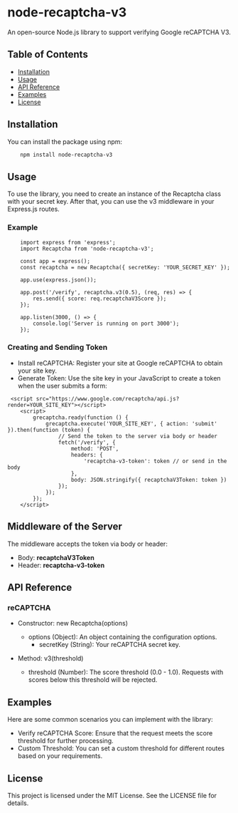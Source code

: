 # node-recaptcha-v3

An open-source Node.js library to support verifying Google reCAPTCHA V3.

## Table of Contents

- [Installation](#installation)
- [Usage](#usage)
- [API Reference](#api-reference)
- [Examples](#examples)
- [License](#license)

## Installation

You can install the package using npm:

````bash
    npm install node-recaptcha-v3
````

## Usage

To use the library, you need to create an instance of the Recaptcha class with your secret key. After that, you can use the v3 middleware in your Express.js routes.

### Example

```JS
    import express from 'express';
    import Recaptcha from 'node-recaptcha-v3';

    const app = express();
    const recaptcha = new Recaptcha({ secretKey: 'YOUR_SECRET_KEY' });

    app.use(express.json());

    app.post('/verify', recaptcha.v3(0.5), (req, res) => {
        res.send({ score: req.recaptchaV3Score });
    });

    app.listen(3000, () => {
        console.log('Server is running on port 3000');
    });
```


### Creating and Sending Token

- Install reCAPTCHA: Register your site at Google reCAPTCHA to obtain your site key.
- Generate Token: Use the site key in your JavaScript to create a token when the user submits a form:

```JS
 <script src="https://www.google.com/recaptcha/api.js?render=YOUR_SITE_KEY"></script>
    <script>
        grecaptcha.ready(function () {
            grecaptcha.execute('YOUR_SITE_KEY', { action: 'submit' }).then(function (token) {
                // Send the token to the server via body or header
                fetch('/verify', {
                    method: 'POST',
                    headers: {
                        'recaptcha-v3-token': token // or send in the body
                    },
                    body: JSON.stringify({ recaptchaV3Token: token })
                });
            });
        });
    </script>
```


## Middleware of the Server

The middleware accepts the token via body or header:

* Body: **recaptchaV3Token** 
* Header: **recaptcha-v3-token** 

## API Reference

### reCAPTCHA
* Constructor: new Recaptcha(options)
    + options (Object): An object containing the configuration options.
        - secretKey (String): Your reCAPTCHA secret key.
* Method: v3(threshold)

    + threshold (Number): The score threshold (0.0 - 1.0). Requests with scores below this threshold will be rejected.

## Examples

Here are some common scenarios you can implement with the library:

- Verify reCAPTCHA Score:
Ensure that the request meets the score threshold for further processing.
- Custom Threshold:
You can set a custom threshold for different routes based on your requirements.

## License

This project is licensed under the MIT License. See the LICENSE file for details.





